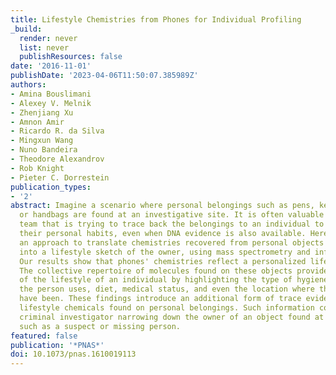 ```yaml
---
title: Lifestyle Chemistries from Phones for Individual Profiling
_build:
  render: never
  list: never
  publishResources: false
date: '2016-11-01'
publishDate: '2023-04-06T11:50:07.385989Z'
authors:
- Amina Bouslimani
- Alexey V. Melnik
- Zhenjiang Xu
- Amnon Amir
- Ricardo R. da Silva
- Mingxun Wang
- Nuno Bandeira
- Theodore Alexandrov
- Rob Knight
- Pieter C. Dorrestein
publication_types:
- '2'
abstract: Imagine a scenario where personal belongings such as pens, keys, phones,
  or handbags are found at an investigative site. It is often valuable to the investigative
  team that is trying to trace back the belongings to an individual to understand
  their personal habits, even when DNA evidence is also available. Here, we develop
  an approach to translate chemistries recovered from personal objects such as phones
  into a lifestyle sketch of the owner, using mass spectrometry and informatics approaches.
  Our results show that phones' chemistries reflect a personalized lifestyle profile.
  The collective repertoire of molecules found on these objects provides a sketch
  of the lifestyle of an individual by highlighting the type of hygiene/beauty products
  the person uses, diet, medical status, and even the location where this person may
  have been. These findings introduce an additional form of trace evidence from skin-associated
  lifestyle chemicals found on personal belongings. Such information could help a
  criminal investigator narrowing down the owner of an object found at a crime scene,
  such as a suspect or missing person.
featured: false
publication: '*PNAS*'
doi: 10.1073/pnas.1610019113
---
```


